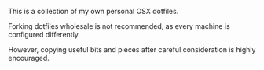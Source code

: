 <p>This is a collection of my own personal OSX dotfiles.</p>
<p>Forking dotfiles wholesale is not recommended, as every machine is configured differently.</p>
<p>However, copying useful bits and pieces after careful consideration is highly encouraged.</p>